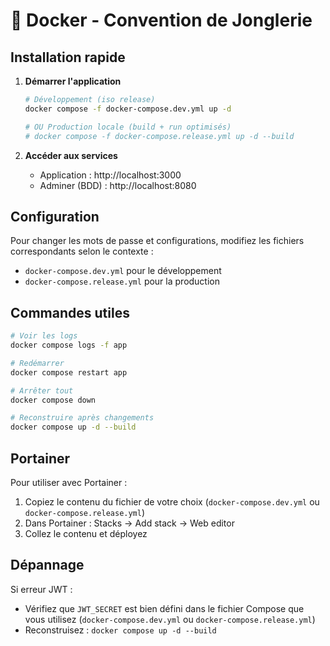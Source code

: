 # 🐳 Docker - Convention de Jonglerie

## Installation rapide

1. **Démarrer l'application**
   ```bash
   # Développement (iso release)
   docker compose -f docker-compose.dev.yml up -d

   # OU Production locale (build + run optimisés)
   # docker compose -f docker-compose.release.yml up -d --build
   ```

2. **Accéder aux services**
   - Application : http://localhost:3000
   - Adminer (BDD) : http://localhost:8080

## Configuration

Pour changer les mots de passe et configurations, modifiez les fichiers correspondants selon le contexte :
- `docker-compose.dev.yml` pour le développement
- `docker-compose.release.yml` pour la production

## Commandes utiles

```bash
# Voir les logs
docker compose logs -f app

# Redémarrer
docker compose restart app

# Arrêter tout
docker compose down

# Reconstruire après changements
docker compose up -d --build
```

## Portainer

Pour utiliser avec Portainer :
1. Copiez le contenu du fichier de votre choix (`docker-compose.dev.yml` ou `docker-compose.release.yml`)
2. Dans Portainer : Stacks → Add stack → Web editor
3. Collez le contenu et déployez

## Dépannage

Si erreur JWT :
- Vérifiez que `JWT_SECRET` est bien défini dans le fichier Compose que vous utilisez (`docker-compose.dev.yml` ou `docker-compose.release.yml`)
- Reconstruisez : `docker compose up -d --build`